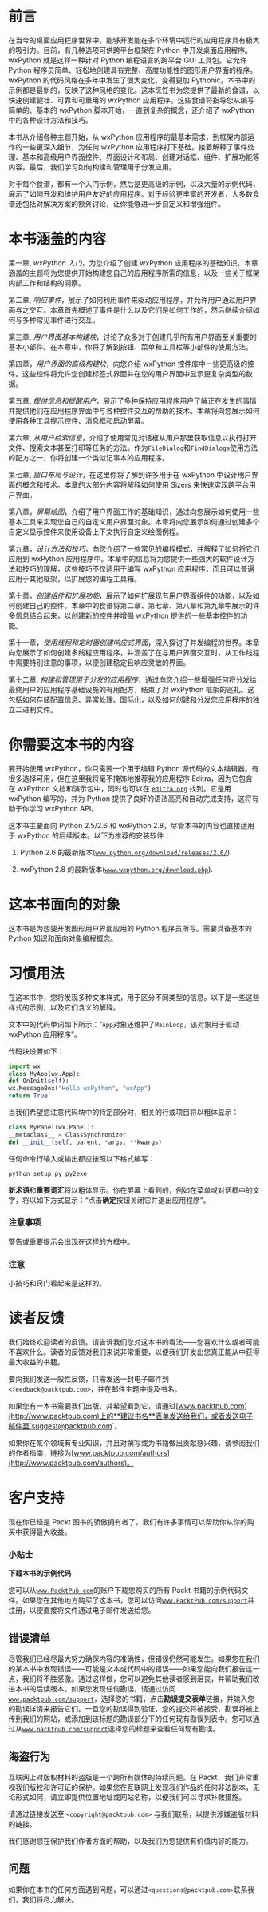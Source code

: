 # 前言

在当今的桌面应用程序世界中，能够开发能在多个环境中运行的应用程序具有极大的吸引力。目前，有几种选项可供跨平台框架在 Python 中开发桌面应用程序。wxPython 就是这样一种针对 Python 编程语言的跨平台 GUI 工具包。它允许 Python 程序员简单、轻松地创建具有完整、高度功能性的图形用户界面的程序。wxPython 的代码风格在多年中发生了很大变化，变得更加 Pythonic。本书中的示例都是最新的，反映了这种风格的变化。这本烹饪书为您提供了最新的食谱，以快速创建健壮、可靠和可重用的 wxPython 应用程序。这些食谱将指导您从编写简单的、基本的 wxPython 脚本开始，一直到复杂的概念，还介绍了 wxPython 中的各种设计方法和技巧。

本书从介绍各种主题开始，从 wxPython 应用程序的最基本需求，到框架内部运作的一些更深入细节，为任何 wxPython 应用程序打下基础。接着解释了事件处理、基本和高级用户界面控件、界面设计和布局、创建对话框、组件、扩展功能等内容。最后，我们学习如何构建和管理用于分发应用。

对于每个食谱，都有一个入门示例，然后是更高级的示例，以及大量的示例代码，展示了如何开发和维护用户友好的应用程序。对于经验更丰富的开发者，大多数食谱还包括对解决方案的额外讨论，让你能够进一步自定义和增强组件。

# 本书涵盖的内容

第一章, *wxPython 入门*，为您介绍了创建 wxPython 应用程序的基础知识。本章涵盖的主题将为您提供开始构建您自己的应用程序所需的信息，以及一些关于框架内部工作和结构的洞察。

第二章, *响应事件*，展示了如何利用事件来驱动应用程序，并允许用户通过用户界面与之交互。本章首先概述了事件是什么以及它们是如何工作的，然后继续介绍如何与多种常见事件进行交互。

第三章, *用户界面基本构建块*，讨论了众多对于创建几乎所有用户界面至关重要的基本小部件。在本章中，你将了解到按钮、菜单和工具栏等小部件的使用方法。

第四章，*用户界面的高级构建块*，向您介绍 wxPython 控件库中一些更高级的控件。这些控件将允许您创建标签式界面并在您的用户界面中显示更复杂类型的数据。

第五章, *提供信息和提醒用户*，展示了多种保持应用程序用户了解正在发生的事情并提供他们在应用程序界面中与各种控件交互的帮助的技术。本章将向您展示如何使用各种工具提示控件、消息框和启动屏幕。

第六章, *从用户检索信息*，介绍了使用常见对话框从用户那里获取信息以执行打开文件、搜索文本甚至打印等任务的方法。作为`FileDialog`和`FindDialogs`使用方法的配方之一，你将创建一个类似记事本的应用程序。

第七章, *窗口布局与设计*，在这里你将了解到许多用于在 wxPython 中设计用户界面的概念和技术。本章的大部分内容将解释如何使用 Sizers 来快速实现跨平台用户界面。

第八章，*屏幕绘图*，介绍了用户界面工作的基础知识，通过向您展示如何使用一些基本工具来实现您自己的自定义用户界面对象。本章将向您展示如何通过创建多个自定义显示控件来使用设备上下文执行自定义绘图例程。

第九章，*设计方法和技巧*，向您介绍了一些常见的编程模式，并解释了如何将它们应用到 wxPython 应用程序中。本章中的信息将为您提供一些强大的软件设计方法和技巧的理解，这些技巧不仅适用于编写 wxPython 应用程序，而且可以普遍应用于其他框架，以扩展您的编程工具箱。

第十章，*创建组件和扩展功能*，展示了如何扩展现有用户界面组件的功能，以及如何创建自己的控件。本章中的食谱将第二章、第七章、第八章和第九章中展示的许多信息结合起来，以创建新的控件并增强 wxPython 提供的一些基本控件的功能。

第十一章，*使用线程和定时器创建响应式界面*，深入探讨了并发编程的世界。本章向您展示了如何创建多线程应用程序，并涵盖了在与用户界面交互时，从工作线程中需要特别注意的事项，以便创建稳定且响应灵敏的界面。

第十二章, *构建和管理用于分发的应用程序*，通过向您介绍一些增强任何将分发给最终用户的应用程序基础设施的有用配方，结束了对 wxPython 框架的巡礼。这包括如何存储配置信息、异常处理、国际化，以及如何创建和分发您应用程序的独立二进制文件。

# 你需要这本书的内容

要开始使用 wxPython，你只需要一个用于编辑 Python 源代码的文本编辑器。有很多选择可用，但在这里我将毫不掩饰地推荐我的应用程序 Editra，因为它包含在 wxPython 文档和演示包中，同时也可以在 [`editra.org`](http://editra.org) 找到。它是用 wxPython 编写的，并为 Python 提供了良好的语法高亮和自动完成支持，这将有助于你学习 wxPython API。

这本书主要面向 Python 2.5/2.6 和 wxPython 2.8，尽管本书的内容也直接适用于 wxPython 的后续版本。以下为推荐的安装软件：

1.  Python 2.6 的最新版本([`www.python.org/download/releases/2.6/`](http://www.python.org/download/releases/2.6/)).

1.  wxPython 2.8 的最新版本([`www.wxpython.org/download.php`](http://www.wxpython.org/download.php)).

# 这本书面向的对象

这本书是为想要开发图形用户界面应用的 Python 程序员所写。需要具备基本的 Python 知识和面向对象编程概念。

# 习惯用法

在这本书中，您将发现多种文本样式，用于区分不同类型的信息。以下是一些这些样式的示例，以及它们含义的解释。

文本中的代码单词如下所示："`App`对象还维护了`MainLoop`，该对象用于驱动 wxPython 应用程序"。

代码块设置如下：

```py
import wx
class MyApp(wx.App):
def OnInit(self):
wx.MessageBox("Hello wxPython", "wxApp")
return True

```

当我们希望您注意代码块中的特定部分时，相关的行或项目将以粗体显示：

```py
class MyPanel(wx.Panel):
__metaclass__ = ClassSynchronizer
def __init__(self, parent, *args, **kwargs)

```

任何命令行输入或输出都应按照以下格式编写：

```py
python setup.py py2exe

```

**新术语**和**重要词汇**将以粗体显示。你在屏幕上看到的，例如在菜单或对话框中的文字，将以如下方式显示：“点击**确定**按钮关闭它并退出应用程序”。

### 注意事项

警告或重要提示会出现在这样的方框中。

### 注意

小技巧和窍门看起来是这样的。

# 读者反馈

我们始终欢迎读者的反馈。请告诉我们您对这本书的看法——您喜欢什么或者可能不喜欢什么。读者的反馈对我们来说非常重要，以便我们开发出您真正能从中获得最大收益的书籍。

要向我们发送一般性反馈，只需发送一封电子邮件到 `<feedback@packtpub.com>`，并在邮件主题中提及书名。

如果您有一本书需要我们出版，并希望看到它，请通过[www.packtpub.com](http://www.packtpub.com)上的**建议书名**表单发送给我们，或者发送电子邮件至`<suggest@packtpub.com>`。

如果你在某个领域有专业知识，并且对撰写或为书籍做出贡献感兴趣，请参阅我们的作者指南，链接为[www.packtpub.com/authors](http://www.packtpub.com/authors)。

# 客户支持

现在你已经是 Packt 图书的骄傲拥有者了，我们有许多事情可以帮助你从你的购买中获得最大收益。

### 小贴士

**下载本书的示例代码**

您可以从[`www.PacktPub.com`](http://www.PacktPub.com)的账户下载您购买的所有 Packt 书籍的示例代码文件。如果您在其他地方购买了这本书，您可以访问[`www.PacktPub.com/support`](http://www.PacktPub.com/support)并注册，以便直接将文件通过电子邮件发送给您。

## 错误清单

尽管我们已经尽最大努力确保内容的准确性，但错误仍然可能发生。如果您在我们的某本书中发现错误——可能是文本或代码中的错误——如果您能向我们报告这一点，我们将不胜感激。通过这样做，您可以避免其他读者感到沮丧，并帮助我们改进本书的后续版本。如果您发现任何勘误，请通过访问[`www.packtpub.com/support`](http://www.packtpub.com/support)，选择您的书籍，点击**勘误提交表单**链接，并输入您的勘误详情来报告它们。一旦您的勘误得到验证，您的提交将被接受，勘误将被上传到我们的网站，或添加到该标题的勘误部分下的任何现有勘误列表中。您可以通过从[`www.packtpub.com/support`](http://www.packtpub.com/support)选择您的标题来查看任何现有勘误。

## 海盗行为

互联网上对版权材料的盗版是一个跨所有媒体的持续问题。在 Packt，我们非常重视我们版权和许可证的保护。如果您在互联网上发现我们作品的任何非法副本，无论形式如何，请立即提供位置地址或网站名称，以便我们可以寻求补救措施。

请通过链接发送至 `<copyright@packtpub.com>` 与我们联系，以提供涉嫌盗版材料的链接。

我们感谢您在保护我们作者方面的帮助，以及我们为您提供有价值内容的能力。

## 问题

如果你在本书的任何方面遇到问题，可以通过`<questions@packtpub.com>`联系我们，我们将尽力解决。
